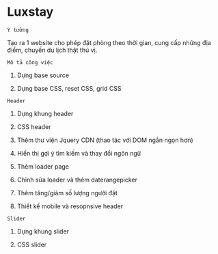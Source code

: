 # Luxstay

```
Ý tưởng
```

Tạo ra 1 website cho phép đặt phòng theo thời gian, cung cấp những địa điểm, chuyến du lịch thật thú vị.

```
Mô tả công việc
```

1. Dựng base source 

2. Dựng base CSS, reset CSS, grid CSS

```
Header
```

1. Dựng khung header

2. CSS header

3. Thêm thư viện Jquery CDN (thao tác với DOM ngắn ngọn hơn)

4. Hiển thị gợi ý tìm kiếm và thay đổi ngôn ngữ

5. Thêm loader page

6. Chỉnh sửa loader và thêm daterangepicker

7. Thêm tăng/giảm số lượng người đặt   

8. Thiết kế mobile và resopnsive header

```
Slider
```

1. Dựng khung slider

2. CSS slider